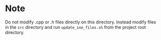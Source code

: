 # Note
Do not modify .cpp or .h files directly on this directory.  Instead modify files in the `src` directory and run `update_ino_files.sh` from the project root directory.